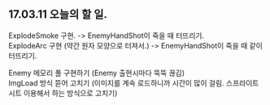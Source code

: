 ## 17.03.11 오늘의 할 일.

ExplodeSmoke 구현. -> EnemyHandShot이 죽을 때 터뜨리기. </br>
ExplodeArc 구현 (약간 원자 모양으로 터져서.) -> EnemyHandShot이 죽을 때 같이 터뜨리기. </br>

Enemy 메모리 풀 구현하기 (Enemy 출현시마다 뚝뚝 끊김)</br>
ImgLoad 방식 뜯어 고치기 (이미지를 계속 로드하니까 시간이 많이 걸림. 스프라이트 시트 이용해서 하는 방식으로 고치기)</br>
